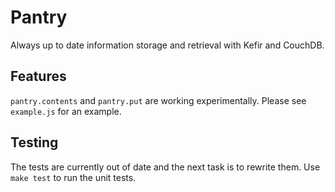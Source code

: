 Pantry
======

Always up to date information storage and retrieval with Kefir and CouchDB.

## Features
`pantry.contents` and `pantry.put` are working experimentally. Please see `example.js` for an example.

## Testing
The tests are currently out of date and the next task is to rewrite them.
Use <code>make test</code> to run the unit tests.
